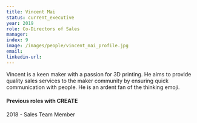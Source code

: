 ```yaml
---
title: Vincent Mai
status: current_executive
year: 2019
role: Co-Directors of Sales
manager: 
index: 9
image: /images/people/vincent_mai_profile.jpg
email:
linkedin-url:
---
```

Vincent is a keen maker with a passion for 3D printing. He aims to provide quality sales services to the maker community by ensuring quick communication with people. He is an ardent fan of the thinking emoji.
<h4>Previous roles with CREATE</h4>
2018 - Sales Team Member

